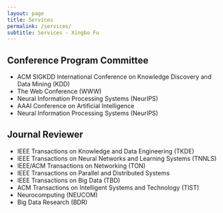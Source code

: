```yaml
---
layout: page
title: Services
permalink: /services/
subtitle: Services - Xingbo Fu
---
```

 
<h2>Conference Program Committee</h2>
<ul>
	<li>ACM SIGKDD International Conference on Knowledge Discovery and Data Mining (KDD)</li>
	<li>The Web Conference (WWW)</li>
	<li>Neural Information Processing Systems (NeurIPS)</li>
	<li>AAAI Conference on Artificial Intelligence</li>
	<li>Neural Information Processing Systems (NeurIPS)</li>
</ul>

<h2>Journal Reviewer</h2>
<ul>
	<li>IEEE Transactions on Knowledge and Data Engineering (TKDE)</li>
	<li>IEEE Transactions on Neural Networks and Learning Systems (TNNLS)</li>
  <li>IEEE/ACM Transactions on Networking (TON)</li>
  <li>IEEE Transactions on Parallel and Distributed Systems</li>
	<li>IEEE Transactions on Big Data (TBD)</li>
	<li>ACM Transactions on Intelligent Systems and Technology (TIST)</li>
	<li>Neurocomputing (NEUCOM)</li>
  <li>Big Data Research (BDR)</li>
</ul>
